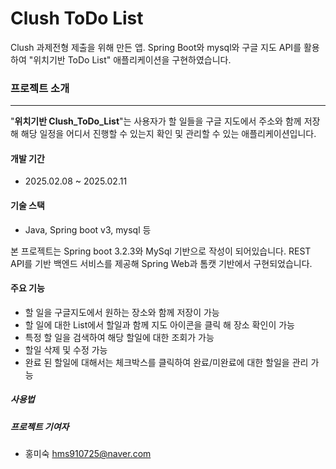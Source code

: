 # Clush ToDo List
Clush 과제전형 제출을 위해 만든 앱. Spring Boot와 mysql와 구글 지도 API를 활용하여 "위치기반 ToDo List" 애플리케이션을 구현하였습니다.

### 프로젝트 소개
---
"**위치기반 Clush_ToDo_List**"는 사용자가 할 일들을 구글 지도에서 주소와 함께 저장해 해당 일정을 어디서 진행할 수 있는지 확인 및 관리할 수 있는 애플리케이션입니다. 

#### 개발 기간
+ 2025.02.08 ~ 2025.02.11

#### 기술 스택
+ Java, Spring boot v3, mysql 등
  
본 프로젝트는 Spring boot 3.2.3와 MySql 기반으로 작성이 되어있습니다. REST API를 기반 백엔드 서비스를 제공해 Spring Web과 톰캣 기반에서 구현되었습니다. 


#### 주요 기능
+ 할 일을 구글지도에서 원하는 장소와 함께 저장이 가능
+ 할 일에 대한 List에서 할일과 함께 지도 아이콘을 클릭 해 장소 확인이 가능
+ 특정 할 일을 검색하여 해당 할일에 대한 조회가 가능
+ 할일 삭제 및 수정 가능
+ 완료 된 할일에 대해서는 체크박스를 클릭하여 완료/미완료에 대한 할일을 관리 가능

##### 사용법


##### 프로젝트 기여자
- 홍미숙 hms910725@naver.com

